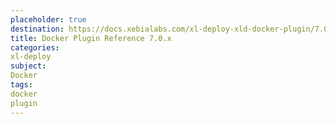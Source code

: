 ```yaml
---
placeholder: true
destination: https://docs.xebialabs.com/xl-deploy-xld-docker-plugin/7.0.x/dockerPluginManual.html
title: Docker Plugin Reference 7.0.x
categories:
xl-deploy
subject:
Docker
tags:
docker
plugin
---
```

